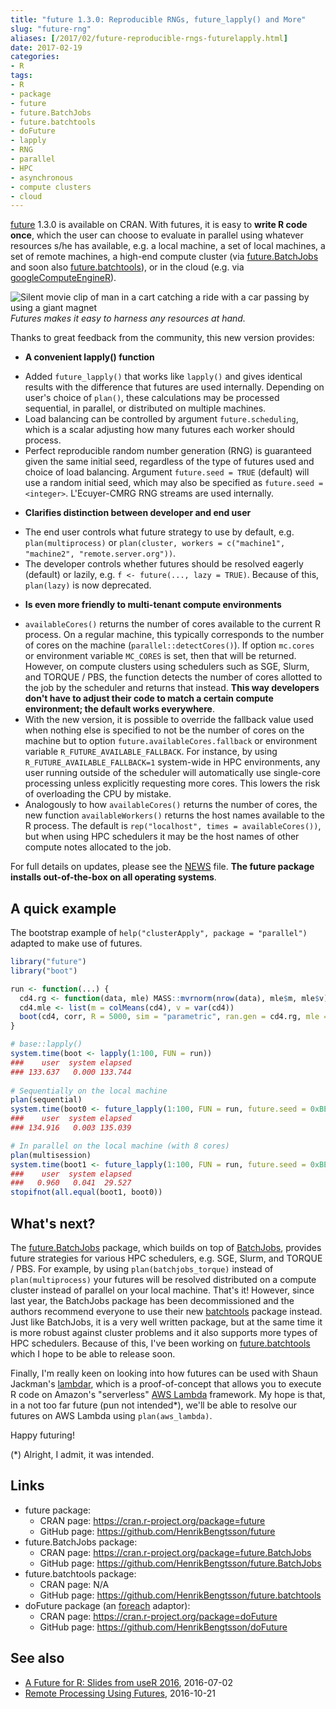 ```yaml
---
title: "future 1.3.0: Reproducible RNGs, future_lapply() and More"
slug: "future-rng"
aliases: [/2017/02/future-reproducible-rngs-futurelapply.html]
date: 2017-02-19
categories:
- R
tags:
- R
- package
- future
- future.BatchJobs
- future.batchtools
- doFuture
- lapply
- RNG
- parallel
- HPC
- asynchronous
- compute clusters
- cloud
---
```



[future] 1.3.0 is available on CRAN.  With futures, it is easy to **write R code once**, which the user can choose to evaluate in parallel using whatever resources s/he has available, e.g. a local machine, a set of local machines, a set of remote machines, a high-end compute cluster (via [future.BatchJobs] and soon also  [future.batchtools]), or in the cloud (e.g. via [googleComputeEngineR]).


![Silent movie clip of man in a cart catching a ride with a car passing by using a giant magnet](/post/funny_car_magnet_animated.gif)
_Futures makes it easy to harness any resources at hand._


Thanks to great feedback from the community, this new version provides:

* **A convenient lapply() function**
 - Added `future_lapply()` that works like `lapply()` and gives identical
   results with the difference that futures are used internally.
   Depending on user's choice of `plan()`,
   these calculations may be processed sequential, in parallel, or
   distributed on multiple machines.
 - Load balancing can be controlled by argument `future.scheduling`, which
   is a scalar adjusting how many futures each worker should process.
 - Perfect reproducible random number generation (RNG) is guaranteed given
   the same initial seed, regardless of the type of futures used and choice
   of load balancing.
   Argument `future.seed = TRUE` (default) will use a random initial seed,
   which may also be specified as `future.seed = <integer>`.
   L'Ecuyer-CMRG RNG streams are used internally.
 
* **Clarifies distinction between developer and end user**
 - The end user controls what future strategy to use by default, e.g. `plan(multiprocess)` or `plan(cluster, workers = c("machine1", "machine2", "remote.server.org"))`.
 - The developer controls whether futures should be resolved eagerly (default) or lazily, e.g. `f <- future(..., lazy = TRUE)`.  Because of this, `plan(lazy)` is now deprecated.

* **Is even more friendly to multi-tenant compute environments**
 - `availableCores()` returns the number of cores available to the current
    R process.  On a regular machine, this typically corresponds to the
    number of cores on the machine (`parallel::detectCores()`).
    If option `mc.cores` or environment variable `MC_CORES` is set, then
    that will be returned.
    However, on compute clusters using schedulers such as SGE, Slurm, and
    TORQUE / PBS, the function detects the number of cores allotted to
    the job by the scheduler and returns that instead.  **This way developers
    don't have to adjust their code to match a certain compute environment; the default works everywhere**.
 - With the new version, it is possible to override the fallback value
    used when nothing else is specified to not be the number of cores on the machine
    but to option `future.availableCores.fallback` or environment variable
    `R_FUTURE_AVAILABLE_FALLBACK`.
	For instance, by using `R_FUTURE_AVAILABLE_FALLBACK=1` system-wide in HPC environments,  any user running outside of the scheduler will automatically use single-core processing unless explicitly requesting more cores.  This lowers the risk of overloading the CPU by mistake.
  - Analogously to how `availableCores()` returns the number of cores, the new function `availableWorkers()` returns the host names available to the R process.  The default is `rep("localhost", times = availableCores())`, but when using HPC schedulers it may be the host names of other compute notes allocated to the job.
	
For full details on updates, please see the [NEWS](https://cran.r-project.org/package=future) file.  **The future package installs out-of-the-box on all operating systems**.

## A quick example
The bootstrap example of `help("clusterApply", package = "parallel")` adapted to make use of futures.
```r
library("future")
library("boot")

run <- function(...) {
  cd4.rg <- function(data, mle) MASS::mvrnorm(nrow(data), mle$m, mle$v)
  cd4.mle <- list(m = colMeans(cd4), v = var(cd4))
  boot(cd4, corr, R = 5000, sim = "parametric", ran.gen = cd4.rg, mle = cd4.mle)
}

# base::lapply()
system.time(boot <- lapply(1:100, FUN = run))
###    user  system elapsed 
### 133.637   0.000 133.744
   
# Sequentially on the local machine
plan(sequential)
system.time(boot0 <- future_lapply(1:100, FUN = run, future.seed = 0xBEEF))
###    user  system elapsed 
### 134.916   0.003 135.039 

# In parallel on the local machine (with 8 cores)
plan(multisession)
system.time(boot1 <- future_lapply(1:100, FUN = run, future.seed = 0xBEEF))
###    user  system elapsed
###   0.960   0.041  29.527 
stopifnot(all.equal(boot1, boot0))
```

## What's next?
The [future.BatchJobs] package, which builds on top of [BatchJobs], provides future strategies for various HPC schedulers, e.g. SGE, Slurm, and TORQUE / PBS.  For example, by using `plan(batchjobs_torque)` instead of `plan(multiprocess)` your futures will be resolved distributed on a compute cluster instead of parallel on your local machine.  That's it!
However, since last year, the BatchJobs package has been decommissioned and the authors recommend everyone to use their new [batchtools] package instead.  Just like BatchJobs, it is a very well written package, but at the same time it is more robust against cluster problems and it also supports more types of HPC schedulers.  Because of this, I've been working on [future.batchtools] which I hope to be able to release soon.

Finally, I'm really keen on looking into how futures can be used with Shaun Jackman's [lambdar], which is a proof-of-concept that allows you to execute R code on Amazon's "serverless" [AWS Lambda] framework.  My hope is that, in a not too far future (pun not intended*), we'll be able to resolve our futures on AWS Lambda using `plan(aws_lambda)`.

Happy futuring!

(*) Alright, I admit, it was intended.


## Links
* future package:
  - CRAN page: https://cran.r-project.org/package=future
  - GitHub page: https://github.com/HenrikBengtsson/future
* future.BatchJobs package:
  - CRAN page: https://cran.r-project.org/package=future.BatchJobs
  - GitHub page: https://github.com/HenrikBengtsson/future.BatchJobs
* future.batchtools package:
  - CRAN page: N/A
  - GitHub page: https://github.com/HenrikBengtsson/future.batchtools
* doFuture package (an [foreach] adaptor):
  - CRAN page: https://cran.r-project.org/package=doFuture
  - GitHub page: https://github.com/HenrikBengtsson/doFuture

## See also
* [A Future for R: Slides from useR 2016](/2016/07/a-future-for-r-slides-from-user-2016.html), 2016-07-02
* [Remote Processing Using Futures](/2016/10/remote-processing-using-futures.html), 2016-10-21

[future]: https://cran.r-project.org/package=future
[future.BatchJobs]: https://cran.r-project.org/package=future.BatchJobs
[future.batchtools]: https://github.com/HenrikBengtsson/future.batchtools
[globals]: https://cran.r-project.org/package=globals
[BatchJobs]: https://cran.r-project.org/package=BatchJobs
[batchtools]: https://cran.r-project.org/package=batchtools
[lambdar]: https://github.com/sjackman/lambdar
[foreach]: https://cran.r-project.org/package=foreach
[AWS Lambda]: https://aws.amazon.com/lambda/
[googleComputeEngineR]: https://cran.r-project.org/package=googleComputeEngineR
